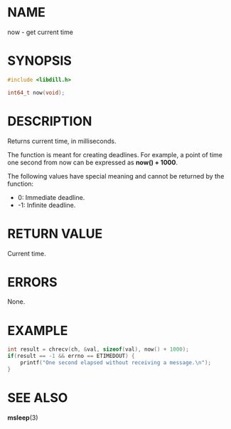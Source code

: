 # NAME

now - get current time

# SYNOPSIS

```c
#include <libdill.h>

int64_t now(void);
```

# DESCRIPTION

Returns current time, in milliseconds.

The function is meant for creating deadlines. For example, a point
of time one second from now can be expressed as **now() + 1000**.

The following values have special meaning and cannot be returned by
the function:

* 0: Immediate deadline.
* -1: Infinite deadline.

# RETURN VALUE

Current time.

# ERRORS

None.

# EXAMPLE

```c
int result = chrecv(ch, &val, sizeof(val), now() + 1000);
if(result == -1 && errno == ETIMEDOUT) {
    printf("One second elapsed without receiving a message.\n");
}
```
# SEE ALSO

**msleep**(3) 
